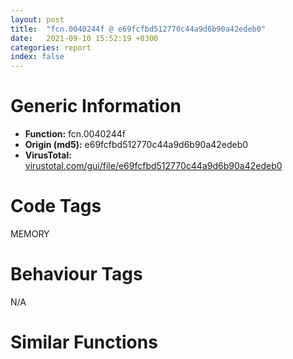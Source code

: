 ```yaml
---
layout: post
title:  "fcn.0040244f @ e69fcfbd512770c44a9d6b90a42edeb0"
date:   2021-09-10 15:52:19 +0300
categories: report
index: false
---
```


# Generic Information
- **Function:** fcn.0040244f
- **Origin (md5):** e69fcfbd512770c44a9d6b90a42edeb0
- **VirusTotal:** [virustotal.com/gui/file/e69fcfbd512770c44a9d6b90a42edeb0][virustotal_ref]

# Code Tags
<span class="tag" id="MEMORY">MEMORY</span>


# Behaviour Tags
<span class="bhv-tag" id="na">N/A</span>

# Similar Functions
<script type="text/javascript" src="https://www.gstatic.com/charts/loader.js"></script>
<script type="text/javascript">

    google.charts.load('current', {'packages':['corechart']});
    google.charts.setOnLoadCallback(drawChart);

    function drawChart() {
    var data = new google.visualization.DataTable();
        data.addColumn('number', 'X');
        data.addColumn('number', 'Y');
        data.addColumn({type: 'string', role: 'tooltip', 'p': {'html': true}});
        data.addColumn({'type': 'string', 'role': 'style'});
        
        data.addRows([
    [-693.9920654296875, 19.515743255615234, '<b><a href="/report/fcn.0040244f@e69fcfbd512770c44a9d6b90a42edeb0">fcn.0040244f</a><br>@e69fcfbd512770c44a9d6b90a42edeb0</b><br>', 'point { fill-color: #e0440e; }'],
[-700.405517578125, -204.67791748046875, '<b><a href="/report/fcn.004023aa@90aa43862e75a7f78f2655241632f0e5">fcn.004023aa</a><br>@90aa43862e75a7f78f2655241632f0e5</b><br>', 'null'],
[-150.73538208007812, 74.92623138427734, '<b><a href="/report/fcn.00407b2b@7dd153bad1771b9e8d5266a341ebf949">fcn.00407b2b</a><br>@7dd153bad1771b9e8d5266a341ebf949</b><br>', 'null'],
[167.1787872314453, 290.9396667480469, '<b><a href="/report/fcn.004013c0@562bf33eb57e8c08a86e538e69918c30">fcn.004013c0</a><br>@562bf33eb57e8c08a86e538e69918c30</b><br>', 'null'],
[148.9739532470703, -258.50885009765625, '<b><a href="/report/fcn.00523c15@da37d90419c1292c0f16cbfd1f66402d">fcn.00523c15</a><br>@da37d90419c1292c0f16cbfd1f66402d</b><br>', 'null'],
[59.71800994873047, -0.40884602069854736, '<b><a href="/report/fcn.00405da2@ea9c1e2eeb951a8e6185c6674c228f98">fcn.00405da2</a><br>@ea9c1e2eeb951a8e6185c6674c228f98</b><br>', 'null'],
[-89.8881607055664, 429.61700439453125, '<b><a href="/report/fcn.00401def@dd7278b699f8b751b4e28f3abe51fa08">fcn.00401def</a><br>@dd7278b699f8b751b4e28f3abe51fa08</b><br>', 'null'],
[346.3509216308594, -45.589988708496094, '<b><a href="/report/fcn.0054ec2d@9a2108de6665bf53e42d7cbbbe5a0866">fcn.0054ec2d</a><br>@9a2108de6665bf53e42d7cbbbe5a0866</b><br>', 'null'],
[393.12799072265625, 238.4542236328125, '<b><a href="/report/fcn.00405d1e@1c48774da6a3dd4bf3ea41716a332c61">fcn.00405d1e</a><br>@1c48774da6a3dd4bf3ea41716a332c61</b><br>', 'null'],
[-448.34063720703125, -156.2283935546875, '<b><a href="/report/fcn.006db003@4b0f64217d092c5f535224282602e937">fcn.006db003</a><br>@4b0f64217d092c5f535224282602e937</b><br>', 'null'],
[129.54434204101562, 540.8519897460938, '<b><a href="/report/fcn.00402162@db863ed6a700d7bfd018a178d481bd23">fcn.00402162</a><br>@db863ed6a700d7bfd018a178d481bd23</b><br>', 'null'],

        ]);

    var options = {
        title: 'Similarity Plot',
        legend: 'none',
        colors: ['#dedbd9', '#e6693e', '#ec8f6e', '#f3b49f', '#f6c7b6'],
        tooltip: {isHtml: true, trigger: 'both'},
        explorer: {
        actions: ["dragToZoom", "rightClickToReset"],
        },
        chartArea: {
        width: '80%',
        height: '80%'
        },
        width: '100%',
        height: '100%'
    };

    var chart = new google.visualization.ScatterChart(document.getElementById('chart_div'));

    chart.draw(data, options);
    }
    
</script>


<div id="chart_div" style="width: 100%px; height: 100%;"></div>

# Disassembled Code
{% highlight nasm %}

push ebp
mov ebp, esp
sub esp, 0xb4
cmp dword[ebp-0x7c], 0x37a
je 0x402473
cmp dword[ebp-0x50], 0x1b6
jb 0x402473
cmp dword[ebp-0x30], 0x25b
je 0x402486
mov eax, dword[ebp-0x60]
add eax, dword[ebp-0x1c]
mov ecx, dword[ebp-0x28]
lea eax, [eax+ecx+0x102]
mov dword[ebp-0x40], eax
cmp dword[ebp-0x20], 0
jne 0x40249b
cmp dword[ebp-0xc], 0
jbe 0x40249b
mov eax, dword[ebp-0x18]
add eax, 0x61
mov dword[ebp-0x44], eax
cmp dword[ebp-0x1c], 0
jae 0x4024ba
mov eax, dword[ebp-0x28]
cmp eax, dword[ebp-0x84]
jne 0x4024ba
push 0x40
pop eax
sub eax, dword[ebp-0x2c]
add eax, 0x24e
mov dword[ebp-0x58], eax
mov eax, 0xf2
sub eax, dword[ebp-0x10]
mov dword[ebp-0x60], eax
mov eax, dword[ebp-0x24]
cmp eax, dword[ebp-0x10]
ja 0x4024e2
cmp dword[ebp-0x8c], 0xf1
jae 0x4024ec
cmp dword[ebp-0x20], 0x110
jne 0x4024ec
mov dword[ebp-0x88], 0xfffffd6e
mov eax, dword[ebp-0x34]
sub eax, 0x390
mov ecx, dword[ebp-0x40]
sub ecx, dword[ebp-0x50]
or eax, ecx
mov dword[ebp-0x7c], eax
and dword[ebp-0x1c], 0
jmp 0x40250c
mov eax, dword[ebp-0x1c]
inc eax
mov dword[ebp-0x1c], eax
cmp dword[ebp-0x1c], 2
jae 0x402522
mov eax, dword[ebp-0x14]
sub eax, 0x1ec
sub eax, dword[ebp-0x24]
mov dword[ebp-0x38], eax
jmp 0x402505
mov eax, dword[ebp-0x28]
mov ecx, dword[ebp-0x10]
lea eax, [ecx+eax+8]
mov dword[ebp-0x18], eax
mov eax, dword[ebp-0x14]
sub eax, 0x1a5
sub eax, dword[ebp-0x48]
mov dword[ebp-4], eax
mov dword[ebp-0x38], 0x4a7
push dword[ebp-0x7c]
push dword[ebp-0x38]
mov edx, dword[ebp-0x20]
mov ecx, dword[ebp-0x24]
call fcn.00401c69
mov dword[ebp-0x10], eax
cmp dword[ebp-4], 0x214
ja 0x402573
cmp dword[ebp-0x48], 0x2ae
jne 0x402587
cmp dword[ebp-0x58], 0x341
jne 0x402587
imul eax, dword[ebp-0x20], 0x1ed
mov ecx, dword[ebp-0x58]
lea eax, [eax+ecx+0x10e]
mov dword[ebp-0x5c], eax
mov dword[ebp-0xc], 0xa1
mov eax, dword[ebp-0x44]
sub eax, dword[ebp-0x10]
or eax, 0xfffffeb8
mov dword[ebp-0x84], eax
mov eax, dword[ebp-8]
mov ecx, dword[ebp-0x80]
lea eax, [ecx+eax-9]
mov dword[ebp-0x64], eax
mov eax, dword[ebp-0xc]
add eax, 0x11
mov dword[ebp-0xc], eax
mov eax, dword[ebp-0x68]
mov ecx, dword[ebp-0x84]
lea eax, [ecx+eax+0x29b]
mov dword[ebp-0x40], eax
mov dword[ebp-0x28], 0x3be
cmp dword[ebp-0xc], 0xc3
jb 0x40259f
mov eax, dword[ebp-0x24]
cmp eax, dword[ebp-0x54]
ja 0x4025e9
cmp dword[ebp-8], 0x133
jbe 0x4025f4
mov eax, 0xfffffb97
sub eax, dword[ebp-0x20]
mov dword[ebp-0x40], eax
mov eax, 0x1f8
sub eax, dword[ebp-0x6c]
sub eax, 0x180
mov dword[ebp-0xc], eax
mov eax, dword[ebp-0x74]
sub eax, dword[ebp-0x14]
add eax, dword[ebp-0x88]
add eax, dword[ebp-4]
mov dword[ebp-0xc], eax
mov eax, dword[ebp-0x24]
sub eax, dword[ebp-0x6c]
add eax, 0x8f
mov dword[ebp-0x54], eax
mov dword[ebp-0x44], 0x883
mov eax, dword[ebp-0x40]
add eax, 0x138
mov dword[ebp-0x58], eax
mov eax, dword[ebp-0x14]
add eax, dword[ebp-0x5c]
add eax, dword[ebp-0x20]
mov dword[ebp-0x7c], eax
push 0x86
push 0x40
call dword[sym.imp.KERNEL32.dll_GlobalAlloc]
push eax
call dword[sym.imp.KERNEL32.dll_GlobalFlags]
mov dword[ebp-0x8c], eax
mov eax, dword[ebp-0x48]
mov ecx, dword[ebp-0x20]
lea eax, [ecx+eax+0x15e]
mov dword[ebp-0x18], eax
mov eax, dword[ebp-0x54]
sub eax, 0x2f6
sub eax, dword[ebp-0x50]
mov dword[ebp-0x68], eax
mov eax, dword[ebp-0x64]
sub eax, dword[ebp-0x44]
sub eax, dword[ebp-0x54]
mov dword[ebp-0x80], eax
push 0x40
push 0x1000
push 0xe8050
push 0
call dword[sym.imp.KERNEL32.dll_VirtualAlloc]
mov dword[ebp-0x9c], eax
mov dword[ebp-0x2c], 0x7cd
mov dword[ebp-0x70], 0x686
mov eax, dword[ebp-0x4c]
add eax, 0x127
mov dword[ebp-0x58], eax
mov eax, dword[ebp-0x2c]
add eax, 0x1b
mov dword[ebp-0x2c], eax
mov eax, dword[ebp-0x30]
add eax, 0x363
mov dword[ebp-0x58], eax
mov eax, 0x5df
sub eax, dword[ebp-4]
mov dword[ebp-0x5c], eax
cmp dword[ebp-0x2c], 0x803
jb 0x4026ae
push dword[ebp-0x18]
push dword[ebp-4]
mov edx, dword[ebp-0x80]
mov ecx, dword[ebp-0x68]
call fcn.00401fca
mov dword[ebp-0x78], eax
mov eax, 0x240
sub eax, dword[ebp-8]
sub eax, dword[ebp-0x1c]
mov dword[ebp-0x4c], eax
mov eax, dword[ebp-0x28]
mov ecx, dword[ebp-0x24]
lea eax, [ecx+eax+0x48]
mov dword[ebp-0x84], eax
mov eax, 0x22e
sub eax, dword[ebp-0x50]
add eax, dword[ebp-0x74]
mov dword[ebp-0x1c], eax
mov eax, dword[ebp-0x4c]
add eax, 0x190
sub eax, dword[ebp-0x34]
mov dword[ebp-0x78], eax
mov eax, 0x3a4
sub eax, dword[ebp-0xc]
mov dword[ebp-0x70], eax
cmp dword[ebp-8], 0x1fc
jb 0x402755
cmp dword[ebp-4], 0x150
je 0x402755
cmp dword[ebp-0x34], 0x25f
jbe 0x402763
mov eax, dword[ebp-0x2c]
sub eax, dword[ebp-0x74]
add eax, 0x130
mov dword[ebp-8], eax
mov eax, dword[ebp-0x2c]
sub eax, 0x585
mov dword[ebp-0x10], eax
mov eax, dword[ebp-0x30]
sub eax, dword[ebp-0x28]
sub eax, 0x1da
mov dword[ebp-0x88], eax
mov dword[ebp-0x5c], 0x707
cmp dword[ebp-0x48], 0x31d
je 0x4027ab
mov eax, dword[ebp-0x40]
cmp eax, dword[ebp-0x18]
jae 0x4027ab
cmp dword[ebp-0x5c], 0x3cc
jae 0x4027ab
mov eax, dword[ebp-0x2c]
add eax, 0xdb
mov dword[ebp-0x1c], eax
mov eax, dword[ebp-0x10]
add eax, 0x5c9
mov dword[ebp-0x30], eax
mov eax, dword[ebp-0x9c]
add eax, 0x3b000
mov dword[ebp-0x9c], eax
cmp dword[ebp-0x18], 0
ja 0x4027d3
cmp dword[ebp-0x80], 0x2a
jne 0x4027da
mov dword[ebp-0x20], 0x8c7
mov eax, dword[ebp-8]
cmp eax, dword[ebp-0x88]
ja 0x4027fd
cmp dword[ebp-0x88], 0x22
je 0x4027fd
mov eax, dword[ebp-0x10]
cmp eax, dword[ebp-0x24]
jne 0x4027fd
mov dword[ebp-0x40], 0x343
mov eax, dword[ebp-0x44]
sub eax, dword[ebp-0x64]
sub eax, dword[ebp-4]
sub eax, 0xc7
mov dword[ebp-0x78], eax
mov dword[ebp-0xa8], 0x481a88
mov eax, dword[ebp-4]
cmp eax, dword[ebp-0x28]
jne 0x402826
cmp dword[ebp-0x78], 0
jbe 0x402836
mov eax, dword[ebp-0x50]
sub eax, 0x294
or eax, 0xf2
mov dword[ebp-0x6c], eax
mov eax, dword[ebp-0x14]
add eax, 0x290
mov dword[ebp-0x5c], eax
push 8
pop eax
sub eax, dword[ebp-0x4c]
add eax, dword[ebp-0x84]
mov dword[ebp-4], eax
and dword[ebp-0x3c], 0
mov dword[ebp-0x44], 0xffffff75
cmp dword[ebp-0x44], 0x156
je 0x40286c
mov eax, dword[ebp-0x70]
cmp eax, dword[ebp-8]
jne 0x402877
mov eax, dword[ebp-0x50]
add eax, 0x239
mov dword[ebp-0x58], eax
mov eax, dword[ebp-0xc]
mov ecx, dword[ebp-0x30]
lea eax, [ecx+eax-0x3e7]
sub eax, dword[ebp-0x44]
mov dword[ebp-0x54], eax
mov eax, 0x270
sub eax, dword[ebp-0x6c]
add eax, 0x27
mov dword[ebp-0x40], eax
mov eax, dword[ebp-0x18]
sub eax, dword[ebp-0x60]
sub eax, dword[ebp-0x20]
mov dword[ebp-0xc], eax
mov dword[ebp-0x98], 0xbee1f885
mov eax, dword[ebp-0x58]
cmp eax, dword[ebp-0x18]
ja 0x4028bc
cmp dword[ebp-0x68], 0x65
jae 0x4028cc
mov eax, dword[ebp-0x18]
mov ecx, dword[ebp-0x38]
lea eax, [ecx+eax-0x62b]
mov dword[ebp-0x20], eax
cmp dword[ebp-0x10], 0x256
jne 0x4028e9
cmp dword[ebp-0x1c], 0
jne 0x4028e9
mov eax, dword[ebp-0x5c]
sub eax, 0x137
sub eax, dword[ebp-0x68]
mov dword[ebp-0x44], eax
mov dword[ebp-0xa0], 0x407be3c9
mov eax, 0xfffffcf5
sub eax, dword[ebp-8]
add eax, dword[ebp-0x24]
mov dword[ebp-0xc], eax
mov eax, dword[ebp-0x6c]
mov ecx, dword[ebp-0x8c]
lea eax, [ecx+eax+0x2d5]
mov dword[ebp-0x30], eax
mov dword[ebp-0x90], 0xa7929720
mov eax, dword[ebp-0x50]
sub eax, dword[ebp-0x48]
sub eax, dword[ebp-0x60]
sub eax, 0x1e1
mov dword[ebp-0x1c], eax
mov dword[ebp-0xa4], 0xaca4d411
mov eax, dword[ebp-0x70]
cmp eax, dword[ebp-0x68]
jae 0x40295a
cmp dword[ebp-0x6c], 0x373
jae 0x40295a
mov eax, dword[ebp-8]
mov ecx, dword[ebp-0x78]
lea eax, [ecx+eax-0x181]
mov dword[ebp-0x44], eax
push 7
pop eax
sub eax, dword[ebp-0x10]
add eax, dword[ebp-4]
mov dword[ebp-0x64], eax
mov dword[ebp-0x94], 0x8bf1e28d
mov eax, dword[ebp-0x48]
add eax, 0x22a
sub eax, dword[ebp-0x20]
sub eax, 0x386
mov dword[ebp-0x34], eax
mov dword[ebp-0xb0], 0x1775fcbc
cmp dword[ebp-4], 0x2f2
jne 0x4029a5
cmp dword[ebp-0x58], 0
je 0x4029b3
cmp dword[ebp-0x28], 0x196
je 0x4029b3
mov eax, 0x2d9
sub eax, dword[ebp-0x14]
sub eax, 0x11
mov dword[ebp-0x1c], eax
mov eax, 0x3a1
sub eax, dword[ebp-0xc]
sub eax, dword[ebp-4]
add eax, 0x2bc
mov dword[ebp-0x84], eax
mov eax, 0xfffffee1
sub eax, dword[ebp-0x10]
mov dword[ebp-0x28], eax
and dword[ebp-0x3c], 0
cmp dword[ebp-0x3c], 0xabe8
jae 0x402fbe
mov eax, dword[ebp-0x2c]
mov ecx, dword[ebp-0x50]
lea eax, [ecx+eax-0x28b]
mov dword[ebp-0x38], eax
mov eax, dword[ebp-0x4c]
cmp eax, dword[ebp-0x30]
jbe 0x402a0c
cmp dword[ebp-0x18], 0xa3
jb 0x402a0c
cmp dword[ebp-4], 0
jb 0x402a13
mov dword[ebp-0x4c], 0xfffffd9b
mov eax, dword[ebp-0x98]
xor eax, dword[ebp-0xa0]
mov dword[ebp-0x98], eax
mov eax, dword[ebp-0x14]
cmp eax, dword[ebp-0x58]
je 0x402a3c
cmp dword[ebp-0x70], 0x16b
je 0x402a4d
cmp dword[ebp-0x58], 0
je 0x402a4d
mov eax, 0x532
sub eax, dword[ebp-0x68]
add eax, dword[ebp-0x84]
mov dword[ebp-0x74], eax
cmp dword[ebp-0x64], 0
je 0x402a5b
mov eax, dword[ebp-8]
cmp eax, dword[ebp-0x1c]
jbe 0x402a6b
mov eax, 0xec
sub eax, dword[ebp-0x50]
sub eax, 0x2c1
mov dword[ebp-0x64], eax
mov eax, dword[ebp-0xa0]
xor eax, dword[ebp-0x90]
mov dword[ebp-0xa0], eax
mov eax, dword[ebp-0x54]
add eax, 0x107
sub eax, dword[ebp-0x20]
mov dword[ebp-0x5c], eax
cmp dword[ebp-0x48], 0x114
jne 0x402ab0
mov eax, dword[ebp-0x10]
cmp eax, dword[ebp-0x30]
jb 0x402ab0
cmp dword[ebp-0x18], 0x3c2
jae 0x402ab0
mov eax, dword[ebp-0x6c]
or eax, 0x754
mov dword[ebp-0x80], eax
mov eax, dword[ebp-0x94]
xor eax, dword[ebp-0x90]
mov dword[ebp-0x94], eax
mov eax, dword[ebp-0x2c]
mov ecx, dword[ebp-0x34]
lea eax, [ecx+eax+0x1cf]
mov dword[ebp-0x48], eax
mov eax, dword[ebp-0x14]
mov ecx, dword[ebp-0x38]
lea eax, [ecx+eax+0xb6]
mov dword[ebp-0x4c], eax
mov eax, dword[ebp-0xa4]
xor eax, dword[ebp-0x94]
mov dword[ebp-0xa4], eax
mov eax, dword[ebp-0x40]
mov ecx, dword[ebp-0x88]
lea eax, [ecx+eax-0xc8]
mov dword[ebp-0x60], eax
mov eax, dword[ebp-0x90]
xor eax, dword[ebp-0xa4]
mov dword[ebp-0x90], eax
mov eax, dword[ebp-0x5c]
cmp eax, dword[ebp-0x18]
jbe 0x402b3d
mov eax, dword[ebp-8]
cmp eax, dword[ebp-0x54]
jae 0x402b3d
cmp dword[ebp-0x28], 0x139
jae 0x402b3d
mov eax, 0x73b
sub eax, dword[ebp-0x34]
mov dword[ebp-0x78], eax
mov eax, dword[ebp-0x94]
add eax, dword[ebp-0xb0]
mov dword[ebp-0x94], eax
mov eax, dword[ebp-0x4c]
sub eax, dword[ebp-0x78]
sub eax, dword[ebp-0x60]
sub eax, 0x2b9
mov dword[ebp-0x74], eax
mov eax, dword[ebp-0x90]
xor eax, dword[ebp-0x98]
mov dword[ebp-0x90], eax
cmp dword[ebp-0x44], 0
jae 0x402b8a
cmp dword[ebp-0xc], 0x2d7
jne 0x402b94
cmp dword[ebp-0x88], 0x7c
jbe 0x402b94
mov dword[ebp-0x8c], 0x2b6
cmp dword[ebp-0x8c], 0
jne 0x402bae
cmp dword[ebp-0xc], 0x196
jne 0x402bb9
mov eax, dword[ebp-0x60]
cmp eax, dword[ebp-0x4c]
jbe 0x402bb9
mov eax, dword[ebp-0x18]
sub eax, 0xbe
mov dword[ebp-0xc], eax
mov eax, dword[ebp-0x9c]
add eax, dword[ebp-0x3c]
mov dword[ebp-0xb4], eax
cmp dword[ebp-0x28], 0x37d
je 0x402be5
cmp dword[ebp-0x40], 0x372
jae 0x402be5
mov eax, 0x18a
sub eax, dword[ebp-0x40]
mov dword[ebp-0x60], eax
mov eax, 0xaf
sub eax, dword[ebp-0x68]
add eax, dword[ebp-0x70]
mov dword[ebp-0x10], eax
mov eax, dword[ebp-0x14]
cmp eax, dword[ebp-0x4c]
jne 0x402c01
cmp dword[ebp-0x78], 0
jb 0x402c0c
mov eax, dword[ebp-0x5c]
add eax, 0x5ce
mov dword[ebp-0x44], eax
mov eax, dword[ebp-0xa8]
add eax, dword[ebp-0x3c]
mov dword[ebp-0xac], eax
mov eax, dword[ebp-0x7c]
add eax, 0x3f7
mov dword[ebp-0x38], eax
mov eax, dword[ebp-0x2c]
add eax, 0x2d
sub eax, dword[ebp-0x74]
mov dword[ebp-0x10], eax
mov eax, dword[ebp-0x6c]
sub eax, 0x2d6
sub eax, dword[ebp-0x2c]
mov dword[ebp-4], eax
cmp dword[ebp-0x7c], 0x154
jb 0x402c51
mov eax, dword[ebp-0x74]
cmp eax, dword[ebp-8]
je 0x402c57
cmp dword[ebp-0x6c], 0x53
jne 0x402c62
mov eax, 0x361
sub eax, dword[ebp-8]
mov dword[ebp-0x58], eax
mov eax, dword[ebp-0xac]
mov eax, dword[eax]
xor eax, dword[ebp-0x98]
mov ecx, dword[ebp-0xb4]
mov dword[ecx], eax
mov eax, dword[ebp-0x30]
add eax, dword[ebp-0x24]
add eax, dword[ebp-0x14]
mov dword[ebp-0x64], eax
mov eax, dword[ebp-0x20]
sub eax, dword[ebp-0x34]
sub eax, 0x1cd
mov dword[ebp-0x6c], eax
mov eax, dword[ebp-0x50]
add eax, dword[ebp-0x5c]
sub eax, dword[ebp-0x24]
mov dword[ebp-0x34], eax
mov eax, 0x1eb
sub eax, dword[ebp-0x30]
sub eax, 0x238
mov dword[ebp-0x74], eax
mov eax, dword[ebp-0x14]
mov ecx, dword[ebp-0x50]
lea eax, [ecx+eax-0x4d4]
mov dword[ebp-0x24], eax
mov dword[ebp-0x6c], 0x162
mov eax, dword[ebp-4]
cmp eax, dword[ebp-0x10]
jb 0x402cde
mov eax, dword[ebp-0x4c]
cmp eax, dword[ebp-0x30]
je 0x402cee
cmp dword[ebp-0x70], 0x1d8
ja 0x402cee
mov eax, dword[ebp-0x48]
mov ecx, dword[ebp-0x74]
lea eax, [ecx+eax-0x99]
mov dword[ebp-0x70], eax
mov eax, dword[ebp-0x54]
add eax, 0x48a
mov dword[ebp-4], eax
mov eax, dword[ebp-0x34]
mov ecx, dword[ebp-0x10]
lea eax, [ecx+eax+0x42]
mov dword[ebp-0x48], eax
mov eax, dword[ebp-0x3c]
add eax, 0x32080
mov dword[ebp-0x3c], eax
mov eax, dword[ebp-0x24]
cmp eax, dword[ebp-0x5c]
jb 0x402d22
cmp dword[ebp-0x18], 0x35b
je 0x402d2d
mov eax, 0x54d
sub eax, dword[ebp-0x20]
mov dword[ebp-0x18], eax
mov eax, dword[ebp-0xc]
cmp eax, dword[ebp-0x44]
jne 0x402d52
cmp dword[ebp-0x4c], 0x3cb
jb 0x402d52
cmp dword[ebp-0x74], 0
jbe 0x402d52
mov eax, dword[ebp-0x70]
sub eax, dword[ebp-0x14]
add eax, 0xae
mov dword[ebp-0x28], eax
mov eax, dword[ebp-0x14]
mov ecx, dword[ebp-0x2c]
lea eax, [ecx+eax+0x39a]
mov dword[ebp-0x28], eax
cmp dword[ebp-0x44], 0
je 0x402d88
mov eax, dword[ebp-0x7c]
cmp eax, dword[ebp-0x64]
jae 0x402d88
mov eax, dword[ebp-0x4c]
cmp eax, dword[ebp-8]
jb 0x402d88
mov eax, 0x2f2
sub eax, dword[ebp-0x54]
sub eax, 0x3cc
mov dword[ebp-0x78], eax
mov eax, 0xc7
sub eax, dword[ebp-0x68]
mov dword[ebp-0x6c], eax
push 0x4a
pop eax
sub eax, dword[ebp-0x64]
sub eax, 0x264
mov dword[ebp-0x14], eax
mov eax, dword[ebp-0x10]
sub eax, dword[ebp-0x50]
add eax, 0x377
mov dword[ebp-0x20], eax
mov eax, dword[ebp-8]
add eax, dword[ebp-0x2c]
sub eax, dword[ebp-8]
sub eax, 0x7c
mov dword[ebp-0x40], eax
and dword[ebp-8], 0
jmp 0x402dcb
mov eax, dword[ebp-8]
inc eax
mov dword[ebp-8], eax
cmp dword[ebp-8], 1
jae 0x402de6
push 0x58
pop eax
sub eax, dword[ebp-0x48]
mov ecx, dword[ebp-0x28]
lea eax, [eax+ecx-0x22c]
mov dword[ebp-0x80], eax
jmp 0x402dc4
mov eax, dword[ebp-0x18]
mov ecx, dword[ebp-0x24]
lea eax, [ecx+eax+0x3a1]
mov dword[ebp-0x60], eax
mov eax, dword[ebp-0x3c]
sub eax, 0xd04ad
mov dword[ebp-0x3c], eax
mov eax, dword[ebp-0x38]
cmp eax, dword[ebp-0x34]
je 0x402e11
mov eax, dword[ebp-0x10]
cmp eax, dword[ebp-0x34]
jne 0x402e24
mov eax, dword[ebp-0x30]
add eax, 0x182
sub eax, dword[ebp-0x4c]
add eax, 0x2be
mov dword[ebp-0x10], eax
mov eax, dword[ebp-0x50]
cmp eax, dword[ebp-0x38]
jb 0x402e37
mov eax, dword[ebp-0x8c]
cmp eax, dword[ebp-0x18]
je 0x402e3e
mov dword[ebp-0x14], 0x654
mov eax, dword[ebp-8]
add eax, 0x693
or eax, dword[ebp-0x70]
mov dword[ebp-0x24], eax
cmp dword[ebp-0x34], 0x331
jne 0x402e66
mov eax, dword[ebp-0x48]
cmp eax, dword[ebp-0x68]
jae 0x402e76
cmp dword[ebp-0x38], 0x136
jne 0x402e76
mov eax, dword[ebp-0x7c]
mov ecx, dword[ebp-0x88]
lea eax, [ecx+eax+0x11]
mov dword[ebp-0x1c], eax
mov eax, dword[ebp-0x84]
sub eax, 0xc6
sub eax, dword[ebp-0x4c]
mov dword[ebp-0x38], eax
cmp dword[ebp-8], 0x86
jbe 0x402ea9
cmp dword[ebp-0x1c], 0xdc
jae 0x402ea9
cmp dword[ebp-0x78], 0x1dd
jb 0x402ea9
mov dword[ebp-0x28], 0x5ad
mov eax, dword[ebp-0x88]
cmp eax, dword[ebp-0x8c]
jne 0x402ec7
mov eax, dword[ebp-0x44]
cmp eax, dword[ebp-0x7c]
je 0x402ec7
mov eax, dword[ebp-0x64]
cmp eax, dword[ebp-4]
jae 0x402ed2
mov eax, dword[ebp-0x30]
sub eax, 0x8fb
mov dword[ebp-0x80], eax
mov dword[ebp-0x40], 0x39d
mov eax, dword[ebp-0x3c]
add eax, 0xb6a42
mov dword[ebp-0x3c], eax
mov eax, dword[ebp-0x38]
mov ecx, dword[ebp-0x5c]
lea eax, [ecx+eax+0xab]
mov dword[ebp-0x80], eax
mov eax, dword[ebp-0x1c]
add eax, dword[ebp-0x2c]
mov ecx, dword[ebp-0x34]
lea eax, [eax+ecx-0x372]
mov dword[ebp-8], eax
mov eax, dword[ebp-0x10]
mov ecx, dword[ebp-0x80]
lea eax, [ecx+eax-0x27f]
mov dword[ebp-0x84], eax
mov eax, dword[ebp-0x18]
add eax, dword[ebp-0x64]
sub eax, dword[ebp-0x34]
add eax, dword[ebp-0x54]
mov dword[ebp-0xc], eax
mov eax, dword[ebp-0x50]
sub eax, 0x165
mov dword[ebp-0x70], eax
mov eax, dword[ebp-0x58]
cmp eax, dword[ebp-0x1c]
jne 0x402f4e
cmp dword[ebp-0x68], 0
jbe 0x402f4e
mov eax, dword[ebp-4]
add eax, dword[ebp-0x20]
add eax, dword[ebp-0x1c]
mov dword[ebp-0x14], eax
mov eax, dword[ebp-0x48]
sub eax, dword[ebp-0x54]
mov ecx, dword[ebp-0x24]
lea eax, [eax+ecx+0x1a5]
mov dword[ebp-0x38], eax
cmp dword[ebp-0x54], 0xa4
jbe 0x402f7d
mov eax, dword[ebp-0x70]
cmp eax, dword[ebp-0x54]
jbe 0x402f7d
mov eax, dword[ebp-0x2c]
add eax, 0x4d0
mov dword[ebp-0x6c], eax
and dword[ebp-0x14], 0
jmp 0x402f8a
mov eax, dword[ebp-0x14]
inc eax
mov dword[ebp-0x14], eax
cmp dword[ebp-0x14], 3
jae 0x402fa3
mov eax, 0x1f2
sub eax, dword[ebp-0x24]
sub eax, dword[ebp-0x38]
sub eax, dword[ebp-0x78]
mov dword[ebp-8], eax
jmp 0x402f83
mov eax, dword[ebp-0x3c]
add eax, 0x30e4b
mov dword[ebp-0x3c], eax
mov eax, dword[ebp-0x3c]
sub eax, 0x4945c
mov dword[ebp-0x3c], eax
jmp 0x4029d8
push 0
push 0
call sub.USER32.dll_ImpersonateDdeClientWindow
mov dword[ebp-0x18], eax
mov eax, dword[ebp-0x9c]
add eax, 0x8875
mov dword[0x4d51d8], eax
and dword[ebp-4], 0
jmp 0x402fe7
mov eax, dword[ebp-4]
inc eax
mov dword[ebp-4], eax
cmp dword[ebp-4], 3
jae 0x402ffa
mov eax, 0xfffffed7
sub eax, dword[ebp-0x48]
mov dword[ebp-0x30], eax
jmp 0x402fe0
push dword[ebp-0xc]
push dword[ebp-0x34]
mov edx, dword[ebp-0x80]
mov ecx, dword[ebp-0x40]
call fcn.00401df9
mov dword[ebp-0x18], eax
mov eax, dword[ebp-0x68]
add eax, 0xc8
mov dword[ebp-0x1c], eax
mov eax, dword[ebp-0x74]
mov ecx, dword[ebp-0x68]
lea eax, [ecx+eax-0x248]
mov dword[ebp-0x28], eax
mov eax, dword[ebp-0x20]
cmp eax, dword[ebp-0x24]
jae 0x403048
mov eax, dword[ebp-4]
cmp eax, dword[ebp-0x1c]
jne 0x403048
mov eax, dword[ebp-0x78]
add eax, dword[ebp-0x34]
sub eax, dword[ebp-0x48]
sub eax, dword[ebp-4]
mov dword[ebp-0x40], eax
push dword[ebp-0x7c]
push dword[ebp-0x54]
push dword[ebp-0xc]
mov edx, dword[ebp-4]
mov ecx, dword[ebp-0xc]
call fcn.00401c92
mov dword[ebp-0x64], eax
mov eax, dword[ebp-0x84]
cmp eax, dword[ebp-0x38]
jb 0x40307c
cmp dword[ebp-0x8c], 0x2b8
je 0x40308b
cmp dword[ebp-0x60], 0
jb 0x40308b
mov eax, dword[ebp-0xc]
add eax, dword[ebp-0x8c]
or eax, dword[ebp-0x58]
mov dword[ebp-0x30], eax
cmp dword[ebp-0x74], 0x38f
jb 0x40309c
mov eax, dword[ebp-0xc]
cmp eax, dword[ebp-0x30]
jae 0x4030a7
mov eax, dword[ebp-0x10]
add eax, 0x198
mov dword[ebp-0x74], eax
mov eax, dword[ebp-0x60]
cmp eax, dword[ebp-0x70]
jb 0x4030b5
cmp dword[ebp-0x60], 0x5c
jae 0x4030c0
mov eax, dword[ebp-0xc]
add eax, 0xac
mov dword[ebp-0x38], eax
mov eax, dword[ebp-0x28]
sub eax, 0x36a
mov ecx, 0x265
sub ecx, dword[ebp-0x60]
and eax, ecx
mov dword[ebp-0x64], eax
mov esp, ebp
pop ebp
ret

{% endhighlight %}

[virustotal_ref]: https://www.virustotal.com/gui/file/e69fcfbd512770c44a9d6b90a42edeb0